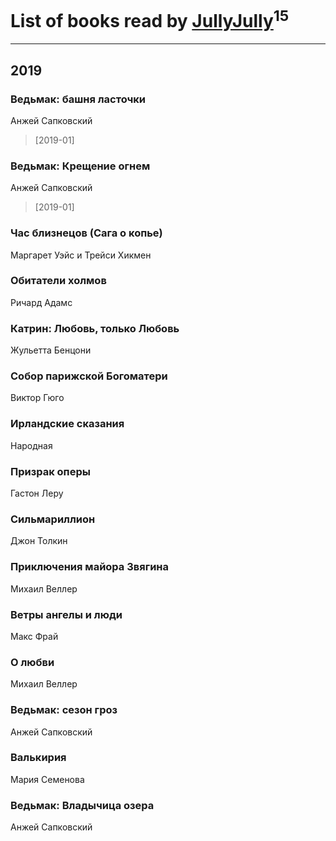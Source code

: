 # List of books read by [JullyJully](https://plus.google.com/u/0/117443283415472077372/)<sup>15</sup>
---

## 2019

### Ведьмак: башня ласточки
Анжей Сапковский
> [2019-01] 


### Ведьмак: Крещение огнем
Анжей Сапковский
> [2019-01] 


### Час близнецов (Сага о копье)
Маргарет Уэйс и Трейси Хикмен


### Обитатели холмов
Ричард Адамс


### Катрин: Любовь, только Любовь
Жульетта Бенцони


### Собор парижской Богоматери
Виктор Гюго


### Ирландские сказания
Народная


### Призрак оперы
Гастон Леру


### Сильмариллион
Джон Толкин


### Приключения майора Звягина
Михаил Веллер


### Ветры ангелы и люди
Макс Фрай


### О любви
Михаил Веллер


### Ведьмак: сезон гроз
Анжей Сапковский


### Валькирия
Мария Семенова


### Ведьмак: Владычица озера
Анжей Сапковский



